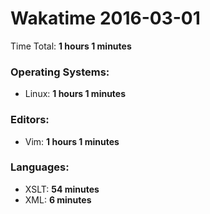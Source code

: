 # Wakatime 2016-03-01

Time Total: **1 hours 1 minutes**

### Operating Systems:
- Linux: **1 hours 1 minutes** 

### Editors:
- Vim: **1 hours 1 minutes** 

### Languages:
- XSLT: **54 minutes** 
- XML: **6 minutes** 

